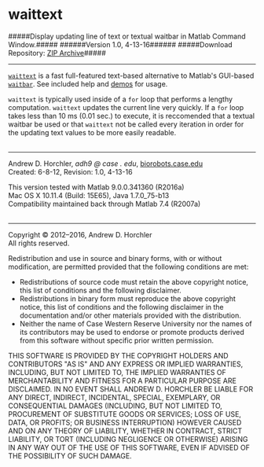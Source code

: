 waittext
========
#####Display updating line of text or textual waitbar in Matlab Command Window.#####
######Version 1.0, 4-13-16######
#####Download Repository: [ZIP Archive](https://github.com/horchler/waittext/archive/master.zip)#####

--------

[```waittext```](https://github.com/horchler/waittext/blob/master/waittext.m) is a fast full-featured text-based alternative to Matlab's GUI-based [```waitbar```](http://www.mathworks.com/help/matlab/ref/waitbar.html). See included help and [demos](https://github.com/horchler/waittext/tree/master/demos) for usage.  

```waittext``` is typically used inside of a ```for``` loop that performs a lengthy computation. ```waittext``` updates the current line very quickly. If a ```for``` loop takes less than 10 ms (0.01 sec.) to execute, it is reccomended that a textual waitbar be used or that ```waittext``` not be called every iteration in order for the updating text values to be more easily readable.  
&nbsp;  

--------

Andrew D. Horchler, *adh9 @ case . edu*, [biorobots.case.edu](http://biorobots.case.edu/)  
Created: 6-8-12, Revision: 1.0, 4-13-16  

This version tested with Matlab 9.0.0.341360 (R2016a)  
Mac OS X 10.11.4 (Build: 15E65), Java 1.7.0_75-b13  
Compatibility maintained back through Matlab 7.4 (R2007a)  
&nbsp;  

--------

Copyright &copy; 2012&ndash;2016, Andrew D. Horchler  
All rights reserved.  

Redistribution and use in source and binary forms, with or without modification, are permitted provided that the following conditions are met:
 * Redistributions of source code must retain the above copyright notice, this list of conditions and the following disclaimer.
 * Redistributions in binary form must reproduce the above copyright notice, this list of conditions and the following disclaimer in the documentation and/or other materials provided with the distribution.
 * Neither the name of Case Western Reserve University nor the names of its contributors may be used to endorse or promote products derived from this software without specific prior written permission.

THIS SOFTWARE IS PROVIDED BY THE COPYRIGHT HOLDERS AND CONTRIBUTORS "AS IS" AND ANY EXPRESS OR IMPLIED WARRANTIES, INCLUDING, BUT NOT LIMITED TO, THE IMPLIED WARRANTIES OF MERCHANTABILITY AND FITNESS FOR A PARTICULAR PURPOSE ARE DISCLAIMED. IN NO EVENT SHALL ANDREW D. HORCHLER BE LIABLE FOR ANY DIRECT, INDIRECT, INCIDENTAL, SPECIAL, EXEMPLARY, OR CONSEQUENTIAL DAMAGES (INCLUDING, BUT NOT LIMITED TO, PROCUREMENT OF SUBSTITUTE GOODS OR SERVICES; LOSS OF USE, DATA, OR PROFITS; OR BUSINESS INTERRUPTION) HOWEVER CAUSED AND ON ANY THEORY OF LIABILITY, WHETHER IN CONTRACT, STRICT LIABILITY, OR TORT (INCLUDING NEGLIGENCE OR OTHERWISE) ARISING IN ANY WAY OUT OF THE USE OF THIS SOFTWARE, EVEN IF ADVISED OF THE POSSIBILITY OF SUCH DAMAGE.